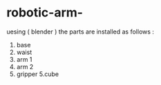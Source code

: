 # robotic-arm-
uesing ( blender ) the parts are installed as follows :
1. base
2. waist
3. arm 1
4. arm 2
4. gripper
5.cube

